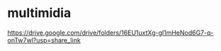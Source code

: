 # multimidia
https://drive.google.com/drive/folders/16EU1uxtXg-gl1mHeNod6G7-q-onTw7wl?usp=share_link

